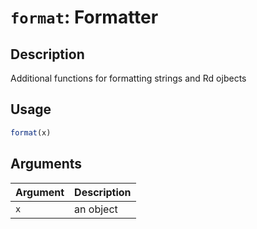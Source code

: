 # `format`: Formatter

## Description

Additional functions for formatting strings and Rd ojbects

## Usage

```r
format(x)
```

## Arguments

| Argument | Description |
| -------- | ----------- |
| `x` | an object |

